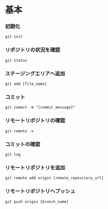 # 基本

### 初期化

```
git init
```

### リポジトリの状況を確認

```
git status
```

### ステージングエリアへ追加

```
git add [file_name]
```

### コミット

```
git commit -m "[commit_message]"
```

### リモートリポジトリの確認

```
git remote -v
```

### コミットの確認

```
git log
```

### リモートリポジトリを追加

```
git remote add origin [remote_repository_url]
```

### リモートリポジトリへプッシュ

```
git push origin [branch_name]
```
